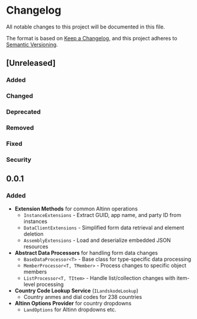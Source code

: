 # Changelog

All notable changes to this project will be documented in this file.

The format is based on [Keep a Changelog](https://keepachangelog.com/en/1.1.0/),
and this project adheres to [Semantic Versioning](https://semver.org/spec/v2.0.0.html).

## [Unreleased]

### Added <!-- for new features. -->
### Changed <!--  for changes in existing functionality. -->
### Deprecated <!--  for soon-to-be removed features. -->
### Removed <!-- for now removed features. -->
### Fixed <!-- for any bug fixes. -->
### Security <!-- in case of vulnerabilities. -->

## 0.0.1

### Added

- **Extension Methods** for common Altinn operations
  - `InstanceExtensions` - Extract GUID, app name, and party ID from instances
  - `DataClientExtensions` - Simplified form data retrieval and element deletion
  - `AssemblyExtensions` - Load and deserialize embedded JSON resources
- **Abstract Data Processors** for handling form data changes
  - `BaseDataProcessor<T>` - Base class for type-specific data processing
  - `MemberProcessor<T, TMember>` - Process changes to specific object members
  - `ListProcessor<T, TItem>` - Handle list/collection changes with item-level processing
- **Country Code Lookup Service** (`ILandskodeLookup`)
  - Country anmes and dial codes for 238 countries
- **Altinn Options Provider** for country dropdowns
  - `LandOptions` for Altinn dropdowns etc.
